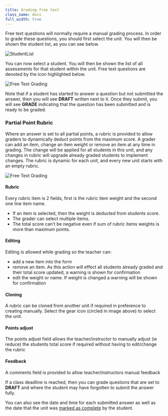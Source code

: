 ```yaml
---
title: Grading free text
class_name: docs
full_width: true
---
```


Free text questions will normally require a manual grading process. In order to grade these questions, you should first select the unit. You will then be shown the student list, as you can see below.

<img alt="StudentList" src="/img/docs/studentlist.png" class="simple"/>

You can now select a student. You will then be shown the list of all assessments for that student within the unit. Free text questions are denoted by the icon highlighted below. 

<img alt="Free Text Grading" src="/img/docs/guides/freetext-grading.png" class="simple"/>

Note that if a student has started to answer a question but not submitted the answer, then you will see **DRAFT** written next to it. Once they submit, you will see **GRADE** indicating that the question has been submitted and is ready to be graded.

<a name="partialpointrubric"></a>
### Partial Point Rubric

Where an answer is set to all partial points, a rubric is provided to allow graders to dynamically deduct points from the maximum score.
A grader can add an item, change an item weight or remove an item at any time in grading. The change will be applied for all students in this unit, and any changes in rubric will upgrade already graded students to implement changes. The rubric is dynamic for each unit, and every new unit starts with an empty rubric.

<img alt="Free Text Grading" src="/img/docs/guides/partialpointrubric.png" class="simple"/>

#### Rubric
Every rubric item is 2 fields, first is the rubric item weight and the second one line item name.

- If an item is selected, then the weight is deducted from students score.
- The grader can select multiple items. 
- The total score can't be negative even if sum of rubric items weights is more than maximum points.

#### Editing
Editing is allowed while grading so the teacher can:

- add a new item into the form
- remove an item. As this action will effect all students already graded and their total score updated, a warning is shown for confirmation
- edit the weight or name.  If weight is changed a warning will be shown for confirmation

#### Cloning
A rubric can be cloned from another unit if required in preference to creating manually. Select the gear icon (circled in image above) to select the unit. 

#### Points adjust
The points adjust field allows the teacher/instructor to manually adjust (ie reduce) the students total score if required without having to edit/change the rubric

#### Feedback
A comments field is provided to allow teacher/instructors manual feedback


If a class deadline is reached, then you can grade questions that are  set to **DRAFT** and where the student may have forgotten to submit the answer fully.

You can also see the date and time for each submitted answer as well as the date that the unit was [marked as complete](/docs/dashboard/student/guides#completed) by the student.

